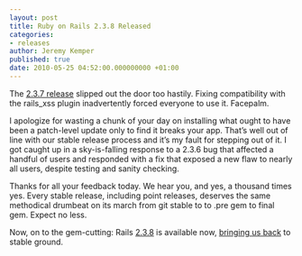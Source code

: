 ```yaml
---
layout: post
title: Ruby on Rails 2.3.8 Released
categories:
- releases
author: Jeremy Kemper
published: true
date: 2010-05-25 04:52:00.000000000 +01:00
---
```

<p>The <a href="http://weblog.rubyonrails.org/2010/5/24/ruby-on-rails-2-3-7-released">2.3.7 release</a> slipped out the door too hastily. Fixing compatibility with the rails_xss plugin inadvertently forced everyone to use it. Facepalm.</p>
<p>I apologize for wasting a chunk of your day on installing what ought to have been a patch-level update only to find it breaks your app. That&#8217;s well out of line with our stable release process and it&#8217;s my fault for stepping out of it. I got caught up in a sky-is-falling response to a 2.3.6 bug that affected a handful of users and responded with a fix that exposed a new flaw to nearly all users, despite testing and sanity checking.</p>
<p>Thanks for all your feedback today. We hear you, and yes, a thousand times yes. Every stable release, including point releases, deserves the same methodical drumbeat on its march from git stable to to .pre gem to final gem. Expect no less.</p>
<p>Now, on to the gem-cutting: Rails <a href="http://rubygems.org/gems/rails/versions/2.3.8">2.3.8</a> is available now, <a href="http://github.com/rails/rails/compare/v2.3.7...v2.3.8">bringing us back</a> to stable ground.</p>